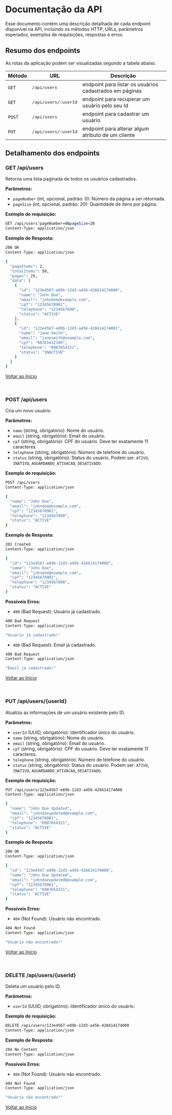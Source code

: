 <h1 id="top">Documentação da API</h1>

Esse documento contém uma descrição detalhada de cada endpoint disponível na API, incluindo os métodos HTTP, URLs, parâmetros esperados, exemplos de requisições, respostas e erros.

## Resumo dos endpoints

As rotas da aplicação podem ser visualizadas segundo a tabela abaixo.

| Método          | URL     | Descrição
|-----------------|-----|-----------------------------------------------------
| `GET` | <kbd>/api/users</kbd>     | endpoint para listar os usuários cadastrados em páginas
| `GET` | <kbd>/api/users/:userId</kbd>     | endpoint para recuperar um usuário pelo seu Id
| `POST` | <kbd>/api/users</kbd>     | endpoint para cadastrar um usuário
| `PUT` | <kbd>/api/users/:userId</kbd>     | endpoint para alterar algum atributo de um cliente

## Detalhamento dos endpoints

<h3 id="routes">GET /api/users</h3>

Retorna uma lista paginada de todos os usuários cadastrados.

**Parâmetros:**

- `pageNumber` (int, opcional, padrão: 0): Número da página a ser retornada.
- `pageSize` (int, opcional, padrão: 20): Quantidade de itens por página.

**Exemplo de requisição:**

```bash
GET /api/users?pageNumber=0&pageSize=20
Content-Type: application/json
```

**Exemplo de Resposta:**

```bash
200 OK
Content-Type: application/json

{
  "pageItems": 2,
  "totalItems": 50,
  "pages": 25,
  "data": [
    {
      "id": "123e4567-e89b-12d3-a456-426614174000",
      "name": "John Doe",
      "email": "johndoe@example.com",
      "cpf": "12345678901",
      "telephone": "1234567890",
      "status": "ACTIVE"
    },
    {
      "id": "123e4567-e89b-12d3-a456-426614174001",
      "name": "Jane Smith",
      "email": "janesmith@example.com",
      "cpf": "98765432109",
      "telephone": "0987654321",
      "status": "INACTIVE"
    }
  ]
}
```

[Voltar ao Início](#top)

<br>

<h3 id="routes">POST /api/users</h3></h3>

Cria um novo usuário.

**Parâmetros:**

- `name` (string, obrigatório): Nome do usuário.
- `email` (string, obrigatório): Email do usuário.
- `cpf` (string, obrigatório): CPF do usuário. Deve ter exatamente 11 caracteres.
- `telephone` (string, obrigatório): Número de telefone do usuário.
- `status` (string, obrigatório): Status do usuário. Podem ser: `ATIVO`, `INATIVO`, `AGUARDANDO_ATIVACAO`, `DESATIVADO`.

**Exemplo de requisição:**

```bash
POST /api/users
Content-Type: application/json

{
  "name": "John Doe",
  "email": "johndoe@example.com",
  "cpf": "12345678901",
  "telephone": "1234567890",
  "status": "ACTIVE"
}
```

**Exemplo de Resposta:**

```bash
201 Created
Content-Type: application/json

{
  "id": "123e4567-e89b-12d3-a456-426614174000",
  "name": "John Doe",
  "email": "johndoe@example.com",
  "cpf": "12345678901",
  "telephone": "1234567890",
  "status": "ACTIVE"
}
```

**Possíveis Erros:**

- `400` (Bad Request): Usuário já cadastrado.

```bash
400 Bad Request
Content-Type: application/json

"Usuário já cadastrado!"
```

- `400` (Bad Request): Email já cadastrado.

```bash
400 Bad Request
Content-Type: application/json

"Email já cadastrado!"
```

[Voltar ao Início](#top)

<br>

<h3 id="routes">PUT /api/users/{userId}</h3></h3>

Atualiza as informações de um usuário existente pelo ID.

**Parâmetros:**

- `userId` (UUID, obrigatório): Identificador único do usuário.
- `name` (string, obrigatório): Nome do usuário.
- `email` (string, obrigatório): Email do usuário.
- `cpf` (string, obrigatório): CPF do usuário. Deve ter exatamente 11 caracteres.
- `telephone` (string, obrigatório): Número de telefone do usuário.
- `status` (string, obrigatório): Status do usuário. Podem ser: `ATIVO`, `INATIVO`, `AGUARDANDO_ATIVACAO`, `DESATIVADO`.

**Exemplo de requisição:**

```bash
PUT /api/users/123e4567-e89b-12d3-a456-426614174000
Content-Type: application/json

{
  "name": "John Doe Updated",
  "email": "johndoeupdated@example.com",
  "cpf": "12345678901",
  "telephone": "0987654321",
  "status": "ACTIVE"
}
```

**Exemplo de Resposta:**

```bash
200 OK
Content-Type: application/json

{
  "id": "123e4567-e89b-12d3-a456-426614174000",
  "name": "John Doe Updated",
  "email": "johndoeupdated@example.com",
  "cpf": "12345678901",
  "telephone": "0987654321",
  "status": "ACTIVE"
}
```

**Possíveis Erros:**

- `404` (Not Found): Usuário não encontrado.

```bash
404 Not Found
Content-Type: application/json

"Usuário não encontrado!"
```

[Voltar ao Início](#top)

<br>

<h3 id="routes">DELETE /api/users/{userId}</h3></h3>

Deleta um usuário pelo ID.

**Parâmetros:**

- `userId` (UUID, obrigatório): Identificador único do usuário.

**Exemplo de requisição:**

```bash
DELETE /api/users/123e4567-e89b-12d3-a456-426614174000
Content-Type: application/json
```

**Exemplo de Resposta:**

```bash
204 No Content
Content-Type: application/json
```

**Possíveis Erros:**

- `404` (Not Found): Usuário não encontrado.

```bash
404 Not Found
Content-Type: application/json

"Usuário não encontrado!"
```

[Voltar ao Início](#top)

<br>
